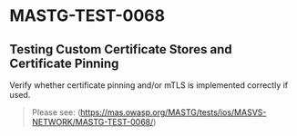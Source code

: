 #  MASTG-TEST-0068

## Testing Custom Certificate Stores and Certificate Pinning

Verify whether certificate pinning and/or mTLS is implemented correctly if used.

> Please see: (https://mas.owasp.org/MASTG/tests/ios/MASVS-NETWORK/MASTG-TEST-0068/)